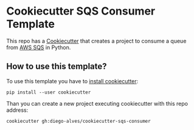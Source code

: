 # Cookiecutter SQS Consumer Template

This repo has a [Cookiecutter](https://cookiecutter.readthedocs.io/) that creates a project to consume a queue from [AWS SQS](https://aws.amazon.com/sqs/) in Python.

## How to use this template?

To use this template you have to [install cookiecutter](https://cookiecutter.readthedocs.io/en/latest/installation.html):

```shell
pip install --user cookiecutter
```

Than you can create a new project executing cookiecutter with this repo address:

```shell
cookiecutter gh:diego-alves/cookiecutter-sqs-consumer
```
